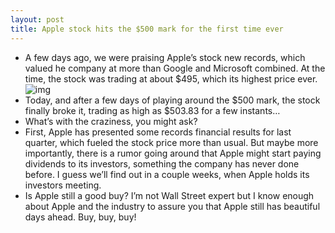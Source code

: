 ```yaml
---
layout: post
title: Apple stock hits the $500 mark for the first time ever
---
```

* A few days ago, we were praising Apple’s stock new records, which valued he company at more than Google and Microsoft combined. At the time, the stock was trading at about $495, which its highest price ever.
![img](http://media.idownloadblog.com/wp-content/uploads/2012/02/apple-stock.jpg)
* Today, and after a few days of playing around the $500 mark, the stock finally broke it, trading as high as $503.83 for a few instants…
* What’s with the craziness, you might ask?
* First, Apple has presented some records financial results for last quarter, which fueled the stock price more than usual. But maybe more importantly, there is a rumor going around that Apple might start paying dividends to its investors, something the company has never done before. I guess we’ll find out in a couple weeks, when Apple holds its investors meeting.
* Is Apple still a good buy? I’m not Wall Street expert but I know enough about Apple and the industry to assure you that Apple still has beautiful days ahead. Buy, buy, buy!

